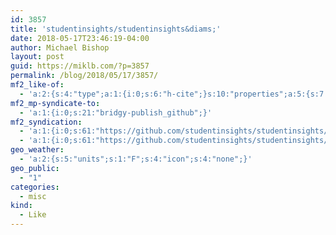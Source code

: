 ```yaml
---
id: 3857
title: 'studentinsights/studentinsights&diams;'
date: 2018-05-17T23:46:19-04:00
author: Michael Bishop
layout: post
guid: https://miklb.com/?p=3857
permalink: /blog/2018/05/17/3857/
mf2_like-of:
  - 'a:2:{s:4:"type";a:1:{i:0;s:6:"h-cite";}s:10:"properties";a:5:{s:7:"summary";a:1:{i:0;s:59:"studentinsights - Student Insights for Somerville educators";}s:4:"name";a:1:{i:0;s:31:"studentinsights/studentinsights";}s:3:"url";a:1:{i:0;s:50:"https://github.com/studentinsights/studentinsights";}s:11:"publication";a:1:{i:0;s:6:"GitHub";}s:8:"featured";a:1:{i:0;s:63:"https://avatars2.githubusercontent.com/u/17129837?s=400&amp;v=4";}}}'
mf2_mp-syndicate-to:
  - 'a:1:{i:0;s:21:"bridgy-publish_github";}'
mf2_syndication:
  - 'a:1:{i:0;s:61:"https://github.com/studentinsights/studentinsights/stargazers";}'
  - 'a:1:{i:0;s:61:"https://github.com/studentinsights/studentinsights/stargazers";}'
geo_weather:
  - 'a:2:{s:5:"units";s:1:"F";s:4:"icon";s:4:"none";}'
geo_public:
  - "1"
categories:
  - misc
kind:
  - Like
---
```

